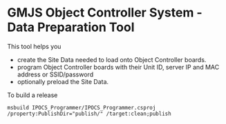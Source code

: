 # GMJS Object Controller System - Data Preparation Tool

This tool helps you

  - create the Site Data needed to load onto Object Controller boards.
  - program Object Controller boards with their Unit ID, server IP and MAC address or SSID/password
  - optionally preload the Site Data.

To build a release

    msbuild IPOCS_Programmer/IPOCS_Programmer.csproj /property:PublishDir="publish/" /target:clean;publish
